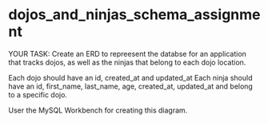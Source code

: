 # dojos_and_ninjas_schema_assignment

YOUR TASK: Create an ERD to repreesent the databse for an application that tracks dojos, as well as the ninjas that belong to each dojo location.

Each dojo should have an id, created_at and updated_at
Each ninja should have an id, first_name, last_name, age, created_at, updated_at and belong to a specific dojo.

User the MySQL Workbench for creating this diagram.
